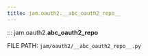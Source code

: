 ```yaml
---
title: jam.oauth2.__abc_oauth2_repo__
---
```


::: jam.oauth2.__abc_oauth2_repo__

FILE PATH: `jam/oauth2/__abc_oauth2_repo__.py`